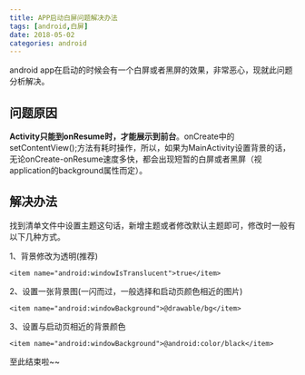 ```yaml
---
title: APP启动白屏问题解决办法
tags: [android,白屏]
date: 2018-05-02
categories: android
---
```


android app在启动的时候会有一个白屏或者黑屏的效果，非常恶心，现就此问题分析解决。
<!--more-->


## 问题原因

**Activity只能到onResume时，才能展示到前台**。onCreate中的setContentView();方法有耗时操作，所以，如果为MainActivity设置背景的话，无论onCreate-onResume速度多快，都会出现短暂的白屏或者黑屏（视application的background属性而定）。


## 解决办法

找到清单文件中设置主题这句话，新增主题或者修改默认主题即可，修改时一般有以下几种方式。

1、背景修改为透明(推荐)

```
<item name="android:windowIsTranslucent">true</item>

```

2、设置一张背景图(一闪而过，一般选择和启动页颜色相近的图片)

```
<item name="android:windowBackground">@drawable/bg</item>

```

3、设置与启动页相近的背景颜色

```
<item name="android:windowBackground">@android:color/black</item>

```

至此结束啦~~
